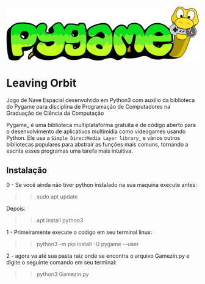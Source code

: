 
![alt text](https://raw.githubusercontent.com/pygame/pygame/main/docs/reST/_static/pygame_logo.svg)


# Leaving Orbit

Jogo de Nave Espacial desenvolvido em Python3 com auxilio da biblioteca do Pygame para disciplina de Programação de Computadores na Graduação de Ciência da Computação


Pygame_ é uma biblioteca multiplataforma gratuita e de código aberto
para o desenvolvimento de aplicativos multimídia como videogames usando Python.
Ele usa a `Simple DirectMedia Layer library`_ e vários outros
bibliotecas populares para abstrair as funções mais comuns, tornando a escrita
esses programas uma tarefa mais intuitiva.


Instalação
------------
0 - Se você ainda não tiver python instalado na sua maquina execute antes:
>> sudo apt update

Depois:
>> apt install python3

1 - Primeiramente execute o codigo em seu terminal linux:
>> python3 -m pip install -U pygame --user

2 - agora va até sua pasta raiz onde se encontra o arquivo Gamezin.py e digite o seguinte comando em seu terminal:
>> python3 Gamezin.py


